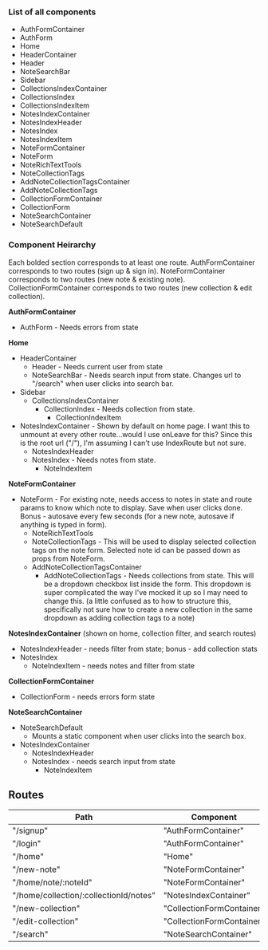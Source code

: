 ### List of all components
* AuthFormContainer
* AuthForm
* Home
* HeaderContainer
* Header
* NoteSearchBar
* Sidebar
* CollectionsIndexContainer
* CollectionsIndex
* CollectionsIndexItem
* NotesIndexContainer
* NotesIndexHeader
* NotesIndex
* NotesIndexItem
* NoteFormContainer
* NoteForm
* NoteRichTextTools
* NoteCollectionTags
* AddNoteCollectionTagsContainer
* AddNoteCollectionTags
* CollectionFormContainer
* CollectionForm
* NoteSearchContainer
* NoteSearchDefault


### Component Heirarchy
Each bolded section corresponds to at least one route.
AuthFormContainer corresponds to two routes (sign up & sign in).
NoteFormContainer corresponds to two routes (new note & existing note).
CollectionFormContainer corresponds to two routes (new collection & edit collection).

**AuthFormContainer**
* AuthForm - Needs errors from state

**Home**
* HeaderContainer
  * Header - Needs current user from state
  * NoteSearchBar - Needs search input from state. Changes url to "/search" when user clicks into search bar.
* Sidebar
  * CollectionsIndexContainer
    * CollectionIndex  - Needs collection from state.
      * CollectionIndexItem
* NotesIndexContainer - Shown by default on home page. I want this to unmount at every other route...would I use onLeave for this? Since this is the root url ("/"), I'm assuming I can't use IndexRoute but not sure.
  * NotesIndexHeader
  * NotesIndex - Needs notes from state.
    * NoteIndexItem

**NoteFormContainer**
* NoteForm - For existing note, needs access to notes in state and route params to know which note to display. Save when user clicks done. Bonus - autosave every few seconds (for a new note, autosave if anything is typed in form).
  * NoteRichTextTools
  * NoteCollectionTags - This will be used to display selected collection tags on the note form. Selected note id can be passed down as props from NoteForm.
  * AddNoteCollectionTagsContainer
    * AddNoteCollectionTags - Needs collections from state. This will be a dropdown checkbox list inside the form. This dropdown is super complicated the way I've mocked it up so I may need to change this. (a little confused as to how to structure this, specifically not sure how to create a new collection in the same dropdown as adding collection tags to a note)

**NotesIndexContainer**
(shown on home, collection filter, and search routes)
* NotesIndexHeader - needs filter from state; bonus - add collection stats
* NotesIndex
  * NoteIndexItem - needs notes and filter from state

**CollectionFormContainer**
* CollectionForm - needs errors form state

**NoteSearchContainer**
* NoteSearchDefault
  * Mounts a static component when user clicks into the search box.
* NotesIndexContainer
  * NotesIndexHeader
  * NotesIndex - needs search input from state
    * NoteIndexItem


## Routes

|Path   | Component   |
|-------|-------------|
| "/signup" | "AuthFormContainer" |
| "/login" | "AuthFormContainer" |
| "/home" | "Home" |
| "/new-note" | "NoteFormContainer" |
| "/home/note/:noteId" | "NoteFormContainer" |
| "/home/collection/:collectionId/notes" | "NotesIndexContainer" |
| "/new-collection" | "CollectionFormContainer" |
| "/edit-collection" | "CollectionFormContainer" |
| "/search" | "NoteSearchContainer" |
